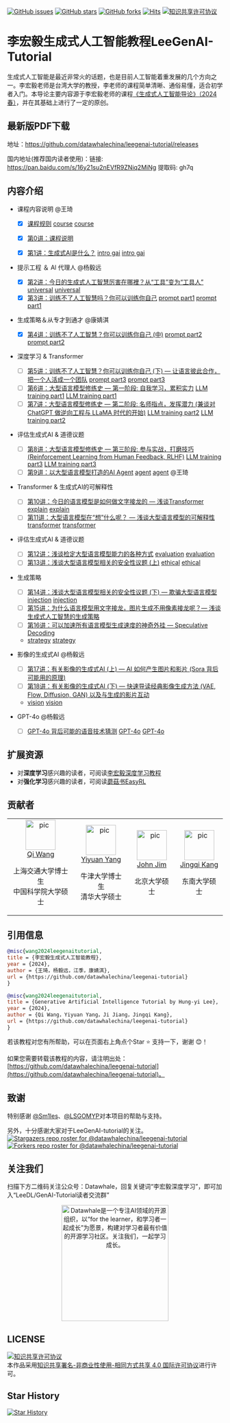 [![GitHub issues](https://img.shields.io/github/issues/datawhalechina/leegenai-tutorial)](https://github.com/datawhalechina/leegenai-tutorial/issues) [![GitHub stars](https://img.shields.io/github/stars/datawhalechina/leegenai-tutorial)](https://github.com/datawhalechina/leegenai-tutorial/stargazers) [![GitHub forks](https://img.shields.io/github/forks/datawhalechina/leegenai-tutorial)](https://github.com/datawhalechina/leegenai-tutorial/network) [![Hits](https://hits.seeyoufarm.com/api/count/incr/badge.svg?url=https%3A%2F%2Fgithub.com%2Fdatawhalechina%2Fleegenai-tutorial%2F&count_bg=%2379C83D&title_bg=%23555555&icon=&icon_color=%23E7E7E7&title=hits&edge_flat=false)](https://hits.seeyoufarm.com) <a rel="license" href="http://creativecommons.org/licenses/by-nc-sa/4.0/"><img alt="知识共享许可协议" style="border-width:0" src="https://img.shields.io/badge/license-CC%20BY--NC--SA%204.0-lightgrey" /></a>

# 李宏毅生成式人工智能教程LeeGenAI-Tutorial

生成式人工智能是最近非常火的话题，也是目前人工智能着重发展的几个方向之一。李宏毅老师是台湾大学的教授，李老师的课程简单清晰、通俗易懂，适合初学者入门。本导论主要内容源于李宏毅老师的课程[《生成式人工智能导论》（2024春）](https://speech.ee.ntu.edu.tw/~hylee/genai/2024-spring.php)，并在其基础上进行了一定的原创。


## 最新版PDF下载

地址：https://github.com/datawhalechina/leegenai-tutorial/releases

国内地址(推荐国内读者使用)：链接: https://pan.baidu.com/s/16y21su2nEVfR9ZNiq2MiNg 提取码: gh7q

## 内容介绍

* 课程内容说明 @王琦

  * [x] [课程规则](https://youtu.be/vCxyd_S4R24)  [course](https://speech.ee.ntu.edu.tw/~hylee/genai/2024-spring-course-data/0223/0223_course.pdf)  [course](https://speech.ee.ntu.edu.tw/~hylee/genai/2024-spring-course-data/0223/0223_course.pptx)

  * [x] [第0讲：课程说明](https://youtu.be/AVIKFXLCPY8)

  * [x] [第1讲：生成式AI是什么？](https://youtu.be/JGtqpQXfJis)  [intro gai](https://speech.ee.ntu.edu.tw/~hylee/genai/2024-spring-course-data/0223/0223_intro_gai.pdf)  [intro gai](https://speech.ee.ntu.edu.tw/~hylee/genai/2024-spring-course-data/0223/0223_intro_gai.pptx)

* 提示工程 ＆ Al 代理人 @杨毅远
  * [x] [第2讲：今日的生成式人工智慧厉害在哪裡？从“工具”变为“工具人”](https://youtu.be/glBhOQ1_RkE) [universal](https://speech.ee.ntu.edu.tw/~hylee/genai/2024-spring-course-data/0301/0301_universal.pdf)  [universal](https://speech.ee.ntu.edu.tw/~hylee/genai/2024-spring-course-data/0301/0301_universal.pptx)
  * [x] [第3讲：训练不了人工智慧吗？你可以训练你自己](https://youtu.be/A3Yx35KrSN0)  [prompt part1](https://speech.ee.ntu.edu.tw/~hylee/genai/2024-spring-course-data/0301/0301_prompt_part1.pdf) [prompt part1](https://speech.ee.ntu.edu.tw/~hylee/genai/2024-spring-course-data/0301/0301_prompt_part1.pptx)

* 生成策略＆从专才到通才 @康婧淇
  * [x] [第4讲：训练不了人工智慧？你可以训练你自己 (中)](https://youtu.be/lwe3_x50_uw)  [prompt part2](https://speech.ee.ntu.edu.tw/~hylee/genai/2024-spring-course-data/0308/0308_prompt_part2.pdf) [prompt part2](https://speech.ee.ntu.edu.tw/~hylee/genai/2024-spring-course-data/0308/0308_prompt_part2.pptx)

* 深度学习 & Transformer
  * [ ] [第5讲：训练不了人工智慧？你可以训练你自己 (下) — 让语言彼此合作，把一个人活成一个团队](https://youtu.be/inebiWdQW-4)  [prompt part3](https://drive.google.com/file/d/1dMxMAewRtcUM2xktVm77txSk1leepgD1/view) [prompt part3](https://docs.google.com/presentation/d/1IY1izDUtRBTD9ATyObucetJZOU6koq3-/edit?usp=sharing&ouid=115046073158939078465&rtpof=true&sd=true)  
  * [ ] [第6讲：大型语言模型修练史 — 第一阶段: 自我学习，累积实力](https://youtu.be/cCpErV7To2o) [LLM training part1](https://drive.google.com/file/d/1myvHjoeFOpIl1uGU9H1t4OpDErkhF0zO/view) [LLM training part1](https://docs.google.com/presentation/d/11qJGo3TnKKvkQL5yVN3RB-NQtXnrxZOG/edit?usp=sharing&ouid=115046073158939078465&rtpof=true&sd=true)
  * [ ] [第7讲：大型语言模型修练史 — 第二阶段: 名师指点，发挥潜力 (兼谈对 ChatGPT 做逆向工程与 LLaMA 时代的开始)](https://youtu.be/Q9cNkUPXUB8) [LLM training part2](https://drive.google.com/file/d/1SOXBQhsC_L6aHXcLx2rltaDdcO6N2FmJ/view)  [LLM training part2](https://docs.google.com/presentation/d/1V3AiL0EJ-Bzp9aF2vAINHo5GuS22p9RN/edit?usp=sharing&ouid=115046073158939078465&rtpof=true&sd=true)

* 评估生成式AI & 道德议题
  * [ ] [第8讲：大型语言模型修练史 — 第三阶段: 参与实战，打磨技巧 (Reinforcement Learning from Human Feedback, RLHF)](https://youtu.be/v12IKvF6Cj8) [LLM training part3](https://speech.ee.ntu.edu.tw/~hylee/genai/2024-spring-course-data/0412/0412_LLMtraining_part3.pdf) [LLM training part3](https://speech.ee.ntu.edu.tw/~hylee/genai/2024-spring-course-data/0412/0412_LLMtraining_part3.pptx)  
  * [ ] [第9讲：以大型语言模型打造的AI Agent](https://youtu.be/bJZTJ7MjYqg) [agent](https://speech.ee.ntu.edu.tw/~hylee/genai/2024-spring-course-data/0412/0412_agent.pdf) [agent](https://speech.ee.ntu.edu.tw/~hylee/genai/2024-spring-course-data/0412/0412_agent.pptx) @王琦
 
 * Transformer & 生成式AI的可解释性
   * [ ] [第10讲：今日的语言模型是如何做文字接龙的 — 浅谈Transformer](https://youtu.be/uhNsUCb2fJI) [explain](https://speech.ee.ntu.edu.tw/~hylee/genai/2024-spring-course-data/0503/0503_explain.pdf) [explain](https://speech.ee.ntu.edu.tw/~hylee/genai/2024-spring-course-data/0503/0503_explain.pptx)  
   * [ ] [第11讲：大型语言模型在“想”什么呢？ — 浅谈大型语言模型的可解释性](https://youtu.be/rZzfqkfZhY8) [transformer](https://speech.ee.ntu.edu.tw/~hylee/genai/2024-spring-course-data/0503/0503_transformer.pdf) [transformer](https://speech.ee.ntu.edu.tw/~hylee/genai/2024-spring-course-data/0503/0503_transformer.pptx)
* 评估生成式AI & 道德议题
  * [ ] [第12讲：浅谈检定大型语言模型能力的各种方式](https://youtu.be/Hk8Z0uhmWg4)  [evaluation](https://speech.ee.ntu.edu.tw/~hylee/genai/2024-spring-course-data/0510/0510_evaluation.pdf)  [evaluation](https://speech.ee.ntu.edu.tw/~hylee/genai/2024-spring-course-data/0510/0510_evaluation.pptx) 
  * [ ] [第13讲：浅谈大型语言模型相关的安全性议题 (上)](https://youtu.be/MSnvknLywUc) [ethical](https://speech.ee.ntu.edu.tw/~hylee/genai/2024-spring-course-data/0510/0510_ethical.pdf) [ethical](https://speech.ee.ntu.edu.tw/~hylee/genai/2024-spring-course-data/0510/0510_ethical.pptx)
* 生成策略	
  * [ ] [第14讲：浅谈大型语言模型相关的安全性议题 (下) — 欺骗大型语言模型](https://youtu.be/CNTondxaguo)  [injection](https://speech.ee.ntu.edu.tw/~hylee/genai/2024-spring-course-data/0517/0517_injection.pdf)  [injection](https://speech.ee.ntu.edu.tw/~hylee/genai/2024-spring-course-data/0517/0517_injection.pptx)
  * [ ] [第15讲：为什么语言模型用文字接龙，图片生成不用像素接龙呢？— 浅谈生成式人工智慧的生成策略](https://youtu.be/QbwQR9sjWbs)   
  * [ ] [第16讲：可以加速所有语言模型生成速度的神奇外挂 — Speculative Decoding](https://youtu.be/MAbGgsWKrg8)
   * [strategy](https://speech.ee.ntu.edu.tw/~hylee/genai/2024-spring-course-data/0517/0517_strategy.pdf) [strategy](https://speech.ee.ntu.edu.tw/~hylee/genai/2024-spring-course-data/0517/0517_strategy.pptx)
* 影像的生成式AI	@杨毅远
  * [ ] [第17讲：有关影像的生成式AI (上) — AI 如何产生图片和影片 (Sora 背后可能用的原理)](https://youtu.be/5H2bVEmYDNg)
  * [ ] [第18讲：有关影像的生成式AI (下) — 快速导读经典影像生成方法 (VAE, Flow, Diffusion, GAN) 以及与生成的影片互动](https://youtu.be/OYN_GvAqv-A)
  *  [vision](https://speech.ee.ntu.edu.tw/~hylee/genai/2024-spring-course-data/0531/0531_vision.pdf)  [vision](https://speech.ee.ntu.edu.tw/~hylee/genai/2024-spring-course-data/0531/0531_vision.pptx)
* GPT-4o	@杨毅远
  * [ ] [GPT-4o 背后可能的语音技术猜测](https://youtu.be/CgQ3lUOpXgc)  [GPT-4o](https://speech.ee.ntu.edu.tw/~hylee/genai/2024-spring-course-data/extra/gpt4o.pdf)  [GPT-4o](https://speech.ee.ntu.edu.tw/~hylee/genai/2024-spring-course-data/extra/gpt4o.pptx)
 

## 扩展资源
- 对**深度学习**感兴趣的读者，可阅读[李宏毅深度学习教程](https://github.com/datawhalechina/leedl-tutorial)
- 对**强化学习**感兴趣的读者，可阅读[蘑菇书EasyRL](https://github.com/datawhalechina/easy-rl)

## 贡献者

<table border="0">
  <tbody>
    <tr align="center" >
      <td>
         <a href="https://github.com/qiwang067"><img width="70" height="70" src="https://github.com/qiwang067.png?s=40" alt="pic"></a><br>
         <a href="https://github.com/qiwang067">Qi Wang</a> 
        <p> 上海交通大学博士生<br>中国科学院大学硕士</p>
      </td>
      <td>
         <a href="https://yyysjz1997.github.io/"><img width="70" height="70" src="https://github.com/yyysjz1997.png?s=40" alt="pic"></a><br>
         <a href="https://yyysjz1997.github.io/">Yiyuan Yang</a> 
        <p> 牛津大学博士生<br>清华大学硕士</p>
      </td>
       <td>
         <a href="https://github.com/JohnJim0816"><img width="70" height="70" src="https://github.com/JohnJim0816.png?s=40" alt="pic"></a><br>
         <a href="https://github.com/JohnJim0816">John Jim</a>
         <p>北京大学硕士</p>
      </td>
      <td>
         <a href="https://github.com/JohnJim0816"><img width="70" height="70" src="https://github.com/jodie-kang.png?s=40" alt="pic"></a><br>
         <a href="https://github.com/jodie-kang">Jingqi Kang</a>
         <p>东南大学硕士</p>
      </td>
    </tr>
  </tbody>
</table>



## 引用信息

```bibtex
@misc{wang2024leegenaitutorial,
title = {李宏毅生成式人工智能教程},
year = {2024},
author = {王琦，杨毅远，江季，康婧淇},
url = {https://github.com/datawhalechina/leegenai-tutorial}
}
```
```bibtex
@misc{wang2024leegenaitutorial,
title = {Generative Artificial Intelligence Tutorial by Hung-yi Lee},
year = {2024},
author = {Qi Wang，Yiyuan Yang，Ji Jiang，Jingqi Kang},
url = {https://github.com/datawhalechina/leegenai-tutorial}
}
```
若该教程对您有所帮助，可以在页面右上角点个Star :star: 支持一下，谢谢 :blush:！

如果您需要转载该教程的内容，请注明出处：[https://github.com/datawhalechina/leegenai-tutorial](https://github.com/datawhalechina/leegenai-tutorial)。

## 致谢

特别感谢 [@Sm1les](https://github.com/Sm1les)、[@LSGOMYP](https://github.com/LSGOMYP)对本项目的帮助与支持。

另外，十分感谢大家对于LeeGenAI-tutorial的关注。
[![Stargazers repo roster for @datawhalechina/leegenai-tutorial](https://reporoster.com/stars/datawhalechina/leegenai-tutorial)](https://github.com/datawhalechina/leegenai-tutorial/stargazers)
[![Forkers repo roster for @datawhalechina/leegenai-tutorial](https://reporoster.com/forks/datawhalechina/leegenai-tutorial)](https://github.com/datawhalechina/leegenai-tutorial/network/members)

## 关注我们
扫描下方二维码关注公众号：Datawhale，回复关键词“李宏毅深度学习”，即可加入“LeeDL/GenAI-Tutorial读者交流群”
<div align=center><img src="https://raw.githubusercontent.com/datawhalechina/easy-rl/master/docs/res/qrcode.jpeg" width = "250" height = "270" alt="Datawhale是一个专注AI领域的开源组织，以“for the learner，和学习者一起成长”为愿景，构建对学习者最有价值的开源学习社区。关注我们，一起学习成长。"></div>


## LICENSE
<a rel="license" href="http://creativecommons.org/licenses/by-nc-sa/4.0/"><img alt="知识共享许可协议" style="border-width:0" src="https://img.shields.io/badge/license-CC%20BY--NC--SA%204.0-lightgrey" /></a><br />本作品采用<a rel="license" href="http://creativecommons.org/licenses/by-nc-sa/4.0/">知识共享署名-非商业性使用-相同方式共享 4.0 国际许可协议</a>进行许可。

## Star History
[![Star History](https://api.star-history.com/svg?repos=datawhalechina/leegenai-tutorial)](https://star-history.com/#datawhalechina/leegenai-tutorial&Date)

